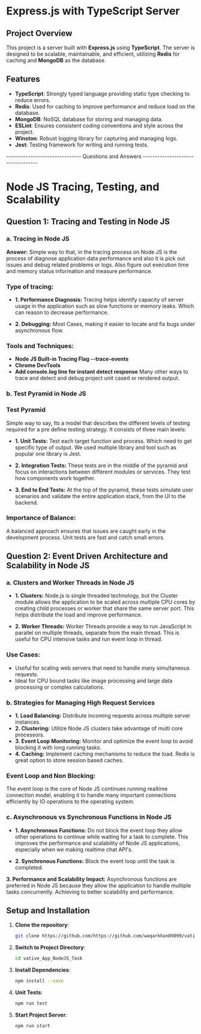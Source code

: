 # Express.js with TypeScript Server

## Project Overview

This project is a server built with **Express.js** using **TypeScript**. The server is designed to be scalable, maintainable, and efficient, utilizing **Redis** for caching and **MongoDB** as the database.

## Features

- **TypeScript**: Strongly typed language providing static type checking to reduce errors.
- **Redis**: Used for caching to improve performance and reduce load on the database.
- **MongoDB**: NoSQL database for storing and managing data.
- **ESLint**: Ensures consistent coding conventions and style across the project.
- **Winston**: Robust logging library for capturing and managing logs.
- **Jest**: Testing framework for writing and running tests.

------------------------------- Questions and Answers ----------------------------------

# Node JS Tracing, Testing, and Scalability

## Question 1: Tracing and Testing in Node JS

### a. Tracing in Node JS

**Answer:** Simple way to that, in the tracing process on Node JS is the process of diagnose application data performance and also it is pick out issues and debug related problems or logs. Also figure out execution time and memory status information and measure performance.

### Type of tracing:

- **1. Performance Diagnosis:** Tracing helps identify capacity of server usage in the application such as slow functions or memory leaks. Which can reason to decrease performance.

- **2. Debugging:** Most Cases, making it easier to locate and fix bugs under asynchronous flow.

### Tools and Techniques:

- **Node JS Built-in Tracing Flag --trace-events**
- **Chrome DevTools**
- **Add console.log line for instant detect response**
  Many other ways to trace and detect and debug project unit cased or rendered output.

### b. Test Pyramid in Node JS

### Test Pyramid

Simple way to say, Its a model that describes the different levels of testing required for a pre define testing strategy. It consists of three main levels:

- **1. Unit Tests:** Test each target function and process. Which need to get specific type of output. We used multiple library and tool such as popular one library is Jest.

- **2. Integration Tests:** These tests are in the middle of the pyramid and focus on interactions between different modules or services. They test how components work together.

- **3. End to End Tests:** At the top of the pyramid, these tests simulate user scenarios and validate the entire application stack, from the UI to the backend.

### Importance of Balance:

A balanced approach ensures that issues are caught early in the development process. Unit tests are fast and catch small errors.

## Question 2: Event Driven Architecture and Scalability in Node JS

### a. Clusters and Worker Threads in Node JS

- **1. Clusters:** Node.js is single threaded technology, but the Cluster module allows the application to be scaled across multiple CPU cores by creating child processes or worker that share the same server port. This helps distribute the load and improve performance.

- **2. Worker Threads:** Worker Threads provide a way to run JavaScript in parallel on multiple threads, separate from the main thread. This is useful for CPU intensive tasks and run event loop in thread.

### Use Cases:

- Useful for scaling web servers that need to handle many simultaneous requests.
- Ideal for CPU bound tasks like image processing and large data processing or complex calculations.

### b. Strategies for Managing High Request Services

- **1. Load Balancing:** Distribute incoming requests across multiple server instances.
- **2. Clustering:** Utilize Node JS clusters take advantage of multi core processors.
- **3. Event Loop Monitoring:** Monitor and optimize the event loop to avoid blocking it with long running tasks.
- **4. Caching:** Implement caching mechanisms to reduce the load. Redis is great option to store session based caches.

### Event Loop and Non Blocking:

The event loop is the core of Node JS continues running realtime connection model, enabling it to handle many important connections efficiently by IO operations to the operating system.

### c. Asynchronous vs Synchronous Functions in Node JS

- **1. Asynchronous Functions:** Do not block the event loop they allow other operations to continue while waiting for a task to complete. This improves the performance and scalability of Node JS applications, especially when we making realtime chat API's.

- **2. Synchronous Functions:** Block the event loop until the task is completed.

**3. Performance and Scalability Impact:** Asynchronous functions are preferred in Node JS because they allow the application to handle multiple tasks concurrently. Achieving to better scalability and performance.

## Setup and Installation

1. **Clone the repository**:

   ```bash
   git clone https://github.com/https://github.com/waqarkhan09099/vative_App_NodeJS_Task.git

   ```

2. **Switch to Project Directory**:

   ```bash
   cd vative_App_NodeJS_Task

   ```
3. **Install Dependencies**:

   ```bash
   npm install --save
   ```
4. **Unit Tests**:

   ```bash
   npm run test
   ```
4. **Start Project Server**:

   ```bash
   npm run start
   ```
